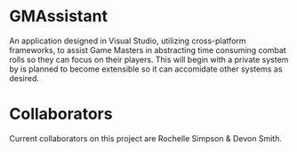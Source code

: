 # GMAssistant
An application designed in Visual Studio, utilizing cross-platform frameworks, to assist Game Masters in abstracting time consuming combat rolls so they can focus on their players. This will begin with a private system by is planned to become extensible so it can accomidate other systems as desired.

# Collaborators
Current collaborators on this project are Rochelle Simpson & Devon Smith.
